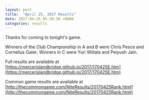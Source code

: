 ```yaml
---
layout: post
title:  "April 25, 2017 Results"
date: 2017-04-26 05:30:50 +0000
categories: results
---
```

Thanks for coming to tonight's game.


Winners of the Club Championship in A and B were Chris Pesce and Cornelius Galer; Winners in C were Yuri Wiitala and Peiyush Jain.

Full results are available at [https://mercerislandbridge.github.io/2017/170425E.htm](https://mercerislandbridge.github.io/2017/170425E.htm)

Common game results are available at [http://thecommongame.com/NiteResults/20170425Rank.html](http://thecommongame.com/NiteResults/20170425Rank.html)
